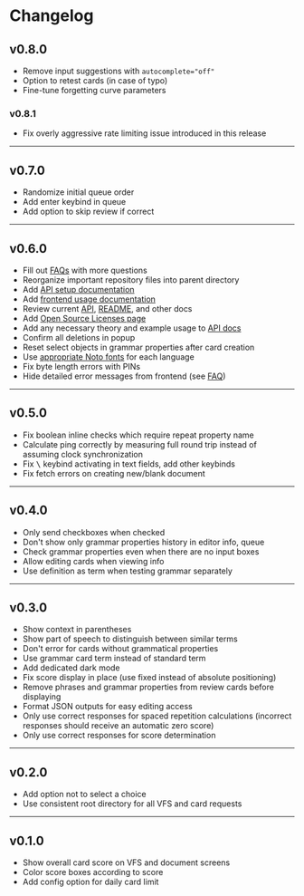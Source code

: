 # Changelog

## v0.8.0

- Remove input suggestions with `autocomplete="off"`
- Option to retest cards (in case of typo)
- Fine-tune forgetting curve parameters

### v0.8.1

- Fix overly aggressive rate limiting issue introduced in this release

---

## v0.7.0

- Randomize initial queue order
- Add enter keybind in queue
- Add option to skip review if correct

---

## v0.6.0

- Fill out [FAQs](./FAQ.md) with more questions
- Reorganize important repository files into parent directory
- Add [API setup documentation](./docs/setup.md)
- Add [frontend usage documentation](./docs/usage.md)
- Review current [API](./api/README.md), [README](./README.md), and other docs
- Add [Open Source Licenses page](./OSL.md)
- Add any necessary theory and example usage to [API docs](./docs/philosophy.md)
- Confirm all deletions in popup
- Reset select objects in grammar properties after card creation
- Use [appropriate Noto fonts](./api/frontend/assets/noto-universal.ttf) for each language
- Fix byte length errors with PINs
- Hide detailed error messages from frontend (see [FAQ](./FAQ.md#full-stack-traceerror-info-is-being-broadcast-in-production))

---

## v0.5.0

- Fix boolean inline checks which require repeat property name
- Calculate ping correctly by measuring full round trip instead of assuming clock synchronization
- Fix <kbd>\\</kbd> keybind activating in text fields, add other keybinds
- Fix fetch errors on creating new/blank document

---

## v0.4.0

- Only send checkboxes when checked
- Don't show only grammar properties history in editor info, queue
- Check grammar properties even when there are no input boxes
- Allow editing cards when viewing info
- Use definition as term when testing grammar separately

---

## v0.3.0

- Show context in parentheses
- Show part of speech to distinguish between similar terms
- Don't error for cards without grammatical properties
- Use grammar card term instead of standard term
- Add dedicated dark mode
- Fix score display in place (use fixed instead of absolute positioning)
- Remove phrases and grammar properties from review cards before displaying
- Format JSON outputs for easy editing access
- Only use correct responses for spaced repetition calculations (incorrect responses should receive an automatic zero score)
- Only use correct responses for score determination

---

## v0.2.0

- Add option not to select a choice
- Use consistent root directory for all VFS and card requests

---

## v0.1.0

- Show overall card score on VFS and document screens
- Color score boxes according to score
- Add config option for daily card limit
